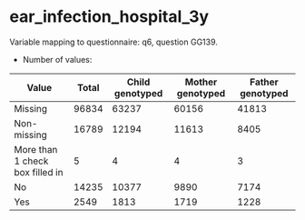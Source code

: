 # ear_infection_hospital_3y
Variable mapping to questionnaire: q6, question GG139.
- Number of values:

| Value | Total | Child genotyped | Mother genotyped | Father genotyped |
| ----- | ----- | --------------- | ---------------- | ---------------- |
| Missing | 96834 | 63237 | 60156 | 41813 |
| Non-missing | 16789 | 12194 | 11613 | 8405 |
| More than 1 check box filled in | 5 | 4 | 4 |3 |
| No | 14235 | 10377 | 9890 |7174 |
| Yes | 2549 | 1813 | 1719 |1228 |




